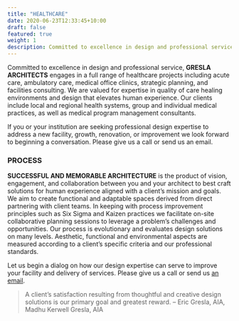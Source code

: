 ```yaml
---
title: "HEALTHCARE"
date: 2020-06-23T12:33:45+10:00
draft: false
featured: true
weight: 1
description: Committed to excellence in design and professional service, GRESLA ARCHITECTS engages in a full range of healthcare projects including acute care, ambulatory care, medical office clinics, strategic planning, and facilities consulting.
---
```


Committed to excellence in design and professional service, **GRESLA ARCHITECTS** engages in a full range of healthcare projects including acute care, ambulatory care, medical office clinics, strategic planning, and facilities consulting. We are valued for expertise in quality of care healing environments and design that elevates human experience. Our clients include local and regional health systems, group and individual medical practices, as well as medical program management consultants.

If you or your institution are seeking professional design expertise to address a new facility, growth, renovation, or improvement we look forward to beginning a conversation. Please give us a call or send us an email.

### PROCESS
**SUCCESSFUL AND MEMORABLE ARCHITECTURE** is the product of vision, engagement, and collaboration between you and your architect to best craft solutions for human experience aligned with a client’s mission and goals. We aim to create functional and adaptable spaces derived from direct partnering with client teams. In keeping with process improvement principles such as Six Sigma and Kaizen practices we facilitate on-site collaborative planning sessions to leverage a problem’s challenges and opportunities. Our process is evolutionary and evaluates design solutions on many levels. Aesthetic, functional and environmental aspects are measured according to a client’s specific criteria and our professional standards.

Let us begin a dialog on how our design expertise can serve to improve your facility and delivery of services. Please give us a call or send us  [an email](info@greslaarchitects.com).

> A client’s satisfaction resulting from thoughtful and creative design solutions is our primary goal and greatest reward.
– Eric Gresla, AIA, Madhu Kerwell Gresla, AIA



